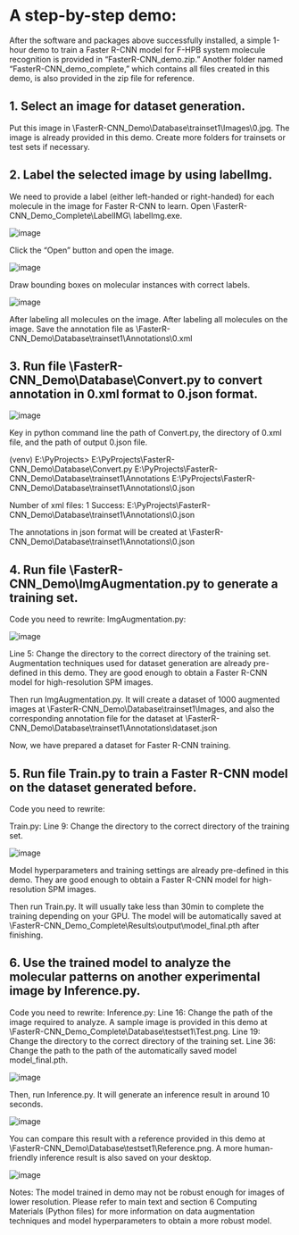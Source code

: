 # A step-by-step demo:

After the software and packages above successfully installed, a simple 1-hour demo to train a Faster R-CNN model for F-HPB system molecule recognition is provided in “FasterR-CNN_demo.zip.” 
Another folder named “FasterR-CNN_demo_complete,” which contains all files created in this demo, is also provided in the zip file for reference. 

## 1. Select an image for dataset generation.
Put this image in \FasterR-CNN_Demo\Database\trainset1\Images\0.jpg.
The image is already provided in this demo. Create more folders for trainsets or test sets if necessary.

## 2. Label the selected image by using labelImg. 
We need to provide a label (either left-handed or right-handed) for each molecule in the image for Faster R-CNN to learn.
Open \FasterR-CNN_Demo_Complete\LabelIMG\ labelImg.exe. 

![image](https://user-images.githubusercontent.com/65342604/109371633-c64eea00-78e0-11eb-8174-356849cdb7f0.png)

Click the “Open” button and open the image.

![image](https://user-images.githubusercontent.com/65342604/109371638-cbac3480-78e0-11eb-9549-d34ac3604fe8.png)

Draw bounding boxes on molecular instances with correct labels.

![image](https://user-images.githubusercontent.com/65342604/109371641-d1a21580-78e0-11eb-8470-cb7230fde893.png)

After labeling all molecules on the image.
After labeling all molecules on the image.
Save the annotation file as \FasterR-CNN_Demo\Database\trainset1\Annotations\0.xml

## 3. Run file \FasterR-CNN_Demo\Database\Convert.py to convert annotation in 0.xml format to 0.json format.
![image](https://user-images.githubusercontent.com/65342604/109371666-eb435d00-78e0-11eb-91a9-81e0d5af12d8.png)

Key in python command line the path of Convert.py, the directory of 0.xml file, and the path of output 0.json file.

(venv) E:\PyProjects> E:\PyProjects\FasterR-CNN_Demo\Database\Convert.py E:\PyProjects\FasterR-CNN_Demo\Database\trainset1\Annotations E:\PyProjects\FasterR-CNN_Demo\Database\trainset1\Annotations\0.json

Number of xml files: 1
Success: E:\PyProjects\FasterR-CNN_Demo\Database\trainset1\Annotations\0.json

The annotations in json format will be created at \FasterR-CNN_Demo\Database\trainset1\Annotations\0.json

## 4. Run file \FasterR-CNN_Demo\ImgAugmentation.py to generate a training set.

Code you need to rewrite:
ImgAugmentation.py:

![image](https://user-images.githubusercontent.com/65342604/109371694-03b37780-78e1-11eb-8da8-67feab3f2f95.png)

Line 5: Change the directory to the correct directory of the training set.
Augmentation techniques used for dataset generation are already pre-defined in this demo. They are good enough to obtain a Faster R-CNN model for high-resolution SPM images.

Then run ImgAugmentation.py. It will create a dataset of 1000 augmented images at \FasterR-CNN_Demo\Database\trainset1\Images, and also the corresponding annotation file for the dataset at \FasterR-CNN_Demo\Database\trainset1\Annotations\dataset.json

Now, we have prepared a dataset for Faster R-CNN training.

## 5. Run file Train.py to train a Faster R-CNN model on the dataset generated before. 
Code you need to rewrite:

Train.py:
Line 9: Change the directory to the correct directory of the training set.

![image](https://user-images.githubusercontent.com/65342604/109371723-25146380-78e1-11eb-99c4-132b0de96a03.png)

Model hyperparameters and training settings are already pre-defined in this demo. They are good enough to obtain a Faster R-CNN model for high-resolution SPM images.

Then run Train.py. It will usually take less than 30min to complete the training depending on your GPU. The model will be automatically saved at \FasterR-CNN_Demo_Complete\Results\output\model_final.pth after finishing.

## 6. Use the trained model to analyze the molecular patterns on another experimental image by Inference.py.
Code you need to rewrite:
Inference.py:
Line 16: Change the path of the image required to analyze. A sample image is provided in this demo at \FasterR-CNN_Demo_Complete\Database\testset1\Test.png.
Line 19: Change the directory to the correct directory of the training set.
Line 36: Change the path to the path of the automatically saved model model_final.pth.

![image](https://user-images.githubusercontent.com/65342604/109371729-31002580-78e1-11eb-9a0b-dd837236d4a9.png)

Then, run Inference.py. It will generate an inference result in around 10 seconds.

![image](https://user-images.githubusercontent.com/65342604/109371734-378e9d00-78e1-11eb-8ec7-a249eb61b40c.png)

You can compare this result with a reference provided in this demo at \FasterR-CNN_Demo\Database\testset1\Reference.png. A more human-friendly inference result is also saved on your desktop.

![image](https://user-images.githubusercontent.com/65342604/109371740-41b09b80-78e1-11eb-9359-4603d69bb3cc.png)

Notes: The model trained in demo may not be robust enough for images of lower resolution. Please refer to main text and section 6 Computing Materials (Python files) for more information on data augmentation techniques and model hyperparameters to obtain a more robust model.

